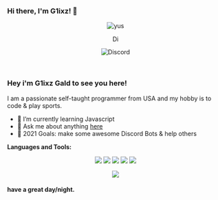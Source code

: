 ### Hi there, I'm G1ixz! 👋
<p align="center"> <img src="https://komarev.com/ghpvc/?username=g1ixz" alt="yus" /> </p>
<p align='center'> <a href="https://discord.gg/chilling">
  <img align="center" alt="Discord Server" width="16px" src="https://cdn.jsdelivr.net/npm/simple-icons@v3/icons/discord.svg" />
</a> </p>

<p align="center"> <img src="https://discord.c99.nl/widget/theme-3/481783822342553601.png" alt="Discord" /> </p>






 
<br />

### Hey i'm G1ixz Gald to see you here! &nbsp;

I am a passionate self-taught programmer from USA and my hobby is to code & play sports.
- 🎂 I’m currently learning Javascript
- 🍣 Ask me about anything [here](https://discord.gg/chilling)
- 🍉 2021 Goals: make some awesome Discord Bots & help others

**Languages and Tools:** &nbsp;
<p align="center">
<img src="https://img.shields.io/badge/Node.JS-black?style=for-the-badge&logo=node.js" />
<img src="https://img.shields.io/badge/-HTML5-black?style=for-the-badge&logo=HTML5" />
<img src="https://img.shields.io/badge/CSS-black?style=for-the-badge&logo=css3&logoColor=#1572B6" />
<img src="https://img.shields.io/badge/Javascript-black?style=for-the-badge&logo=javascript" />
<img src="https://img.shields.io/badge/Font%20Awesome-black?style=for-the-badge&logo=Font%20Awesome" />
</p>
 

<p align="center">
<img align="center" src="https://github-readme-stats.vercel.app/api?username=g1ixz&show_icons=true&theme=dark&line_height=21%22%20alt=%22g1ixz%27%20github%20stats%22"/>
 
 

#### have a great day/night.
